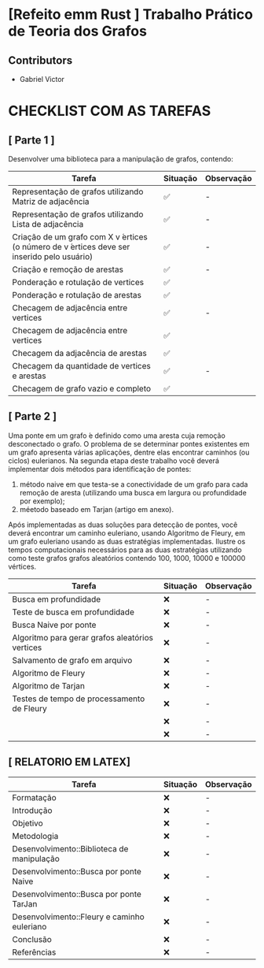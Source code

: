 # [Refeito emm Rust ] Trabalho Prático de Teoria dos Grafos 

## Contributors

* Gabriel Victor 

# CHECKLIST COM AS TAREFAS

## [ Parte 1 ]
Desenvolver uma biblioteca para a manipulação de grafos, contendo:

| Tarefa                                                                                     | Situação | Observação |
| ------------------------------------------------------------------------------------------ | -------- | ---------- |
| Representação de grafos utilizando Matriz de adjacência                                    | ✅       | -          |
| Representação de grafos utilizando Lista de adjacência                                     | ✅       | -          |
| Criação de um grafo com X v ́ertices (o número de v ́ertices deve ser inserido pelo usuário) | ✅       | -          |
| Criação e remoção de arestas                                                               | ✅       | -          |
| Ponderação e rotulação de vertices                                                         | ✅       |            |
| Ponderação e rotulação de arestas                                                          | ✅       |            |
| Checagem de adjacência entre vertices                                                      | ✅       | -          |
| Checagem de adjacência entre vertices                                                      | ✅       |            |
| Checagem da adjacência de arestas                                                          | ✅       |            |
| Checagem da quantidade de vertices e arestas                                               | ✅       | -          |
| Checagem de grafo vazio e completo                                                         | ✅       |            |

## [ Parte 2 ]

Uma ponte em um grafo  ́e definido como uma aresta cuja remoção desconectado o grafo. O problema
de se determinar pontes existentes em um grafo apresenta várias aplicações, dentre elas encontrar
caminhos (ou ciclos) eulerianos. Na segunda etapa deste trabalho você deverá implementar dois
métodos para identificação de pontes: 

1. método naive em que testa-se a conectividade de um grafo para cada remoção de aresta (utilizando uma busca em largura ou profundidade por exemplo); 
2.  méetodo baseado em Tarjan (artigo em anexo). 

Após implementadas as duas soluções para detecção de pontes, você deverá encontrar um caminho euleriano, usando Algoritmo de Fleury, em um grafo euleriano usando as duas estratégias implementadas. Ilustre os tempos computacionais necessários para as duas estratégias utilizando como teste
grafos grafos aleatórios contendo 100, 1000, 10000 e 100000 vértices.


| Tarefa                                          | Situação | Observação |
| ----------------------------------------------- | -------- | ---------- |
| Busca em profundidade                           | ❌       | -          |
| Teste de busca em profundidade                  | ❌       | -          |
| Busca Naive por ponte                           | ❌       | -          |
| Algoritmo para gerar grafos aleatórios vertices | ❌       | -          |
| Salvamento de grafo em arquivo                  | ❌       | -          |
| Algoritmo de Fleury                             | ❌       | -          |
| Algoritmo de Tarjan                             | ❌       | -          |
| Testes de tempo de processamento de Fleury      | ❌       | -          |
|                                                 | ❌       | -          |
|                                                 | ❌       | -          |

## [ RELATORIO EM LATEX]
| Tarefa                                      | Situação | Observação |
| ------------------------------------------- | -------- | ---------- |
| Formatação                                  | ❌       | -          |
| Introdução                                  | ❌       | -          |
| Objetivo                                    | ❌       | -          |
| Metodologia                                 | ❌       | -          |
| Desenvolvimento::Biblioteca de manipulação  | ❌       | -          |
| Desenvolvimento::Busca por ponte Naive      | ❌       | -          |
| Desenvolvimento::Busca por ponte TarJan     | ❌       | -          |
| Desenvolvimento::Fleury e caminho euleriano | ❌       | -          |
| Conclusão                                   | ❌       | -          |
| Referências                                 | ❌       | -          |
